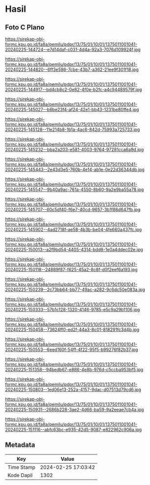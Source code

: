# Hasil

## Foto C Plano

https://sirekap-obj-formc.kpu.go.id/fa8a/pemilu/pdpr/13/75/01/10/01/1375011001041-20240225-144724--e7d14daf-c031-4d4a-92a3-7076d109924f.jpg

https://sirekap-obj-formc.kpu.go.id/fa8a/pemilu/pdpr/13/75/01/10/01/1375011001041-20240225-144820--6ff3e586-7cbe-43b7-a362-21ee9f301f18.jpg

https://sirekap-obj-formc.kpu.go.id/fa8a/pemilu/pdpr/13/75/01/10/01/1375011001041-20240225-144917--bd4cb8c2-0e82-4f0e-b2fc-a4c94489579f.jpg

https://sirekap-obj-formc.kpu.go.id/fa8a/pemilu/pdpr/13/75/01/10/01/1375011001041-20240225-145027--b6be23f4-af24-42e1-bb43-1231be80ffe4.jpg

https://sirekap-obj-formc.kpu.go.id/fa8a/pemilu/pdpr/13/75/01/10/01/1375011001041-20240225-145128--11e214b8-1b1a-4ac6-842d-75993a725733.jpg

https://sirekap-obj-formc.kpu.go.id/fa8a/pemilu/pdpr/13/75/01/10/01/1375011001041-20240225-145232--bba2a203-e581-4003-9764-97281cca6a9d.jpg

https://sirekap-obj-formc.kpu.go.id/fa8a/pemilu/pdpr/13/75/01/10/01/1375011001041-20240225-145443--2e43d3e5-760b-4e14-ab1e-0e22d36344db.jpg

https://sirekap-obj-formc.kpu.go.id/fa8a/pemilu/pdpr/13/75/01/10/01/1375011001041-20240225-145547--9b40a9ac-761a-4550-8b60-9a2e9ba55a78.jpg

https://sirekap-obj-formc.kpu.go.id/fa8a/pemilu/pdpr/13/75/01/10/01/1375011001041-20240225-145707--60c5df40-f6e7-40cd-9657-3b1f86d647fb.jpg

https://sirekap-obj-formc.kpu.go.id/fa8a/pemilu/pdpr/13/75/01/10/01/1375011001041-20240225-145902--4ad2718f-ae58-4b3b-be04-4fe660a437fc.jpg

https://sirekap-obj-formc.kpu.go.id/fa8a/pemilu/pdpr/13/75/01/10/01/1375011001041-20240225-150013--a2f9bd54-4405-4314-bdd8-1e0a4ddec02e.jpg

https://sirekap-obj-formc.kpu.go.id/fa8a/pemilu/pdpr/13/75/01/10/01/1375011001041-20240225-150118--24889f87-f625-45a2-8c8f-d0f2eef6a193.jpg

https://sirekap-obj-formc.kpu.go.id/fa8a/pemilu/pdpr/13/75/01/10/01/1375011001041-20240225-150239--2c73bb64-bb77-49ac-a282-9c6dc50e083a.jpg

https://sirekap-obj-formc.kpu.go.id/fa8a/pemilu/pdpr/13/75/01/10/01/1375011001041-20240225-150333--57b1c128-1320-4146-9785-e5c9a29b1106.jpg

https://sirekap-obj-formc.kpu.go.id/fa8a/pemilu/pdpr/13/75/01/10/01/1375011001041-20240225-150458--73624ff0-ed2f-44a3-8c01-818291fc3d4b.jpg

https://sirekap-obj-formc.kpu.go.id/fa8a/pemilu/pdpr/13/75/01/10/01/1375011001041-20240225-150553--6eed160f-54ff-4f22-95f5-b99276f82b37.jpg

https://sirekap-obj-formc.kpu.go.id/fa8a/pemilu/pdpr/13/75/01/10/01/1375011001041-20240225-151358--94bedb67-e886-4e8b-976d-c5ccba953bf5.jpg

https://sirekap-obj-formc.kpu.go.id/fa8a/pemilu/pdpr/13/75/01/10/01/1375011001041-20240225-150803--1ed06e13-252a-4157-9dac-d07513d79cd6.jpg

https://sirekap-obj-formc.kpu.go.id/fa8a/pemilu/pdpr/13/75/01/10/01/1375011001041-20240225-150931--2686b228-3ae2-4d66-ba59-9a2eeae7cb4a.jpg

https://sirekap-obj-formc.kpu.go.id/fa8a/pemilu/pdpr/13/75/01/10/01/1375011001041-20240225-151116--abfc63bc-e935-42d5-9087-e822962c906a.jpg


## Metadata

| Key        | Value               |
| ---------- | ------------------- |
| Time Stamp | 2024-02-25 17:03:42 |
| Kode Dapil | 1302                |



